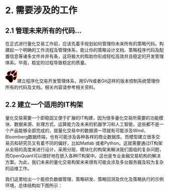 # 2. 需要涉及的工作

## 2.1 管理未来所有的代码...

在正式进行量化交易工作前，应该先着手规划如何管理你未来所有的策略代码。构建起一个明确的工作流程及管理体系，能让你的策略设计文档、策略程序代码及配置信息等诸多文件井井有条，这将极大的帮助你形成轻松高效并且稳定的开发管理体系。毕竟，稳定的过程导致稳定的质量。

![](/.gitbook/assets/icon_paw.png)建立程序化交易开发管理体系，用SVN或者Git这样的版本控制系统管理你所有的代码及文档。相关内容请参考相关资料。

## 2.2 建立一个适用的IT构架

量化交易需要一个即稳固又便于扩展的IT构建，因为很多量化交易所需要的功能模块、数据来源、处理方式、运算能力及未来的机器学习和人工智能，这些都不是一个产品能够全部完成的，就量化交易中的数据源一项就有可能涉及Wind，Bloomberg数据终端，也有可能涉及各种各样的商业数据库。而模型建立很多交易员和研究员又有着不同的偏好，比如Matlab 或者Python。这就需要通过IT构架从全局的高度来进行设计，采用分层、模块化的构架来解决我们面临的复杂问题，而OpenQuant可以很好地在嵌入各种IT构架中。这也是专业金融交易机构的解决方案。为此，我们未来的量化交易构架未来很有可能会涉及多台服务器及较为复杂的运维工作。

我们这里给出一个能担负数据管理、策略研发、策略回测及优化及策略执行的示例环境，总体结构如下图所示：


